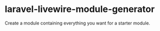 # laravel-livewire-module-generator
Create a module containing everything you want for a starter module.
